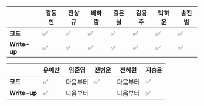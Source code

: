 |              | 강둥인             | 전상규             | 배하람             | 길은실 | 김용주               | 박하윤             | 송진범             |
| ------------ | ------------------ | ------------------ | ------------------ | ------ | ------------------ | ------------------ | ------------------ |
| **코드**     | :white_check_mark: | :white_check_mark: | :white_check_mark: |  :white_check_mark: | :white_check_mark: | :white_check_mark: | :white_check_mark: |
| **Write-up** | :white_check_mark: | :white_check_mark: | :white_check_mark: |  :white_check_mark: | :white_check_mark: | :white_check_mark: | :white_check_mark: |

|              | 유예찬             | 임준엽   | 전병운             | 전혜원   | 지승윤             |
| ------------ | ------------------ | -------- | ------------------ | -------- | ------------------ |
| **코드**     | :white_check_mark: | 다음부터 | :white_check_mark: | 다음부터 | :white_check_mark: |
| **Write-up** | :white_check_mark: | 다음부터 |                    | 다음부터 | :white_check_mark: |

